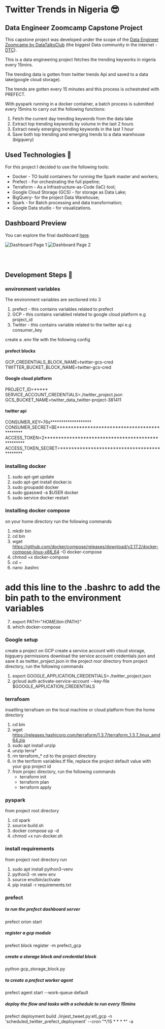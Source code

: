 # Twitter Trends in Nigeria 😎
## Data Engineer Zoomcamp Capstone Project

This capstone project was developed under the scope of the [Data Engineer Zoomcamp by DataTalksClub](https://github.com/DataTalksClub/data-engineering-zoomcamp) (the biggest Data community in the internet - [DTC](https://datatalks.club/)).

This is a data engineering project fetches the trending keyworks in nigeria every 15mins.  

The trending data is gotten from twitter trends Api and saved to a data lake(google cloud storage).  

The trends are gotten every 15 minutes and this process is ochestrated with PREFECT.  

With pyspark running in a docker container, a batch process is submitted every 15mins to carry out the following functions:  
1. Fetch the current day trending keywords from the data lake
2. Extract top trending keywords by volume in the last 2 hours
3. Extract newly emerging trending keywords in the last 1 hour
4. Save both top trending and emerging trends to a data warehouse (bigquery)


## Used Technologies 🔨

For this project I decided to use the following tools:
- Docker - TO build containers for running the Spark master and workers;
- Prefect - For orchestrating the full pipeline;
- Terraform - As a Infrastructure-as-Code (IaC) tool;
- Google Cloud Storage (GCS) - for storage as Data Lake;
- BigQuery- for the project Data Warehouse;
- Spark - for Batch processing and data transformation;
- Google Data studio - for visualizations.


## Dashboard Preview

You can explore the final dashboard [here](https://lookerstudio.google.com/reporting/9c44d5b0-c85e-4061-9d68-65c0ce5946d4).

![Dashboard Page 1](https://github.com/davidkingg/twitter-trends/tree/main/utils/dashboard1.png)
![Dashboard Page 2](https://github.com/davidkingg/twitter-trends/tree/main/utills/dashboard2.png)

</br>
</br>


## Development Steps 🚧

### environment variables
The environment variables are sectioned into 3
1. prefect - this contains variables related to prefect 
2. GCP - this contains variabled related to google cloud platform e.g project_id
3. Twitter - this contains variable related to the twitter api e.g consumer_key

create a .env file with the following config
#### prefect blocks
GCP_CREDENTIALS_BLOCK_NAME=twitter-gcs-cred
TWITTER_BUCKET_BLOCK_NAME=twitter-gcs-cred
#### Google cloud platform
PROJECT_ID=*****
SERVICE_ACCOUNT_CREDENTIALS=./twitter_project.json
GCS_BUCKET_NAME=twitter_data_twitter-project-381411
#### twitter api
CONSUMER_KEY=76s*******************
CONSUMER_SECRET=BE*********************************************
ACCESS_TOKEN=2**************************************************
ACCESS_TOKEN_SECRET=********************************************


### installing docker
1. sudo apt-get update
2. sudo apt-get install docker.io
3. sudo groupadd docker
4. sudo gpasswd -a $USER docker
5. sudo service docker restart


### installing docker compose
on your home directory run the following commands
1. mkdir bin
2. cd bin
3. wget https://github.com/docker/compose/releases/download/v2.17.2/docker-compose-linux-x86_64 -O docker-compose
4. chmod +x docker-compose
5. cd ~
6. nano .bashrc
# add this line to the .bashrc to add the bin path to the environment variables
7. export PATH="${HOME}/bin:${PATH}"
8. which docker-compose


### Google setup
create a project on GCP
create a service account with cloud storage, bigquery permissions
download the service accouint credentials json and save it as twitter_project.json in the project roor directory
from project directory, run the following commands
1. export GOOGLE_APPLICATION_CREDENTIALS=./twitter_project.json
2. gcloud auth activate-service-account --key-file $GOOGLE_APPLICATION_CREDENTIALS


### terrafoam
insatlling terrafoam on the local machine or cloud platform
from the home directory
1. cd bin
2. wget https://releases.hashicorp.com/terraform/1.3.7/terraform_1.3.7_linux_amd64.zip
3. sudo apt install unzip
4. unzip terra*
5. rm terraform_*
cd to the project directory
6. in the terrform variables.tf file, replace the project default value with your gcp project id
7. from projec directory, run the following commands
    - terraform init
    - terraform plan
    - terraform apply



### pyspark
from project root directory
1. cd spark
2. source build.sh
3. docker compose up -d
4. chmod +x run-docker.sh


### install requirements
from project root directory run
1. sudo apt install python3-venv
2. python3 -m venv env
3. source env/bin/activate
5. pip install -r requirements.txt


### prefect
##### to run the prefect dashboard server
prefect orion start

##### register a gcp module
prefect block register -m prefect_gcp

##### create a storage block and credential block
python gcp_storage_block.py  

##### to create a prefect worker agent
prefect agent start --work-queue default

##### deploy the flow and tasks with a schedule to run every 15mins
prefect deployment build ./injest_tweet.py:etl_gcp -n 'scheduled_twitter_prefect_deployment' --cron "*/15 * * * *" -a



